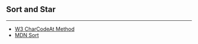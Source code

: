## Sort and Star
-----

* [W3 CharCodeAt Method](https://www.w3schools.com/jsref/jsref_charcodeat.asp)
* [MDN Sort](https://developer.mozilla.org/en-US/docs/Web/JavaScript/Reference/Global_Objects/Array/sort)